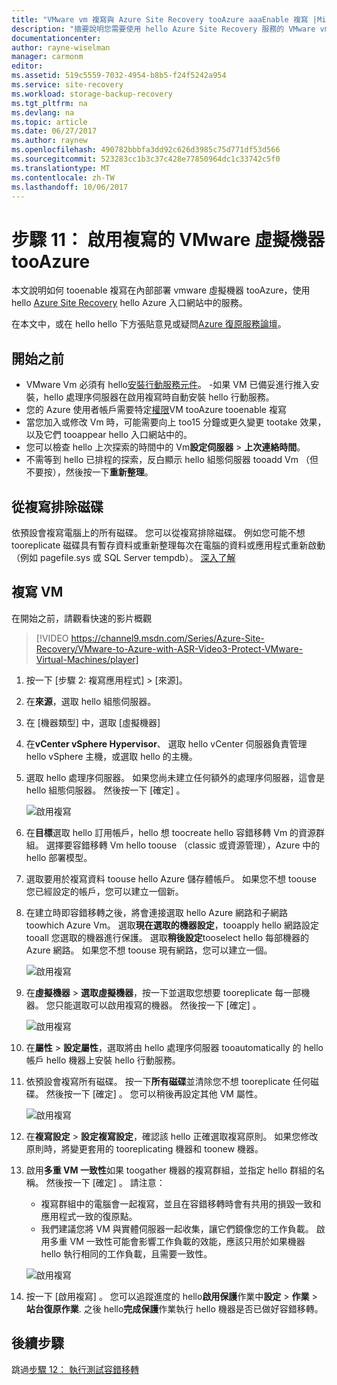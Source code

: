 ```yaml
---
title: "VMware vm 複寫與 Azure Site Recovery tooAzure aaaEnable 複寫 |Microsoft 文件"
description: "摘要說明您需要使用 hello Azure Site Recovery 服務的 VMware vm 的 tooenable 複寫 tooAzure hello 步驟"
documentationcenter: 
author: rayne-wiselman
manager: carmonm
editor: 
ms.assetid: 519c5559-7032-4954-b8b5-f24f5242a954
ms.service: site-recovery
ms.workload: storage-backup-recovery
ms.tgt_pltfrm: na
ms.devlang: na
ms.topic: article
ms.date: 06/27/2017
ms.author: raynew
ms.openlocfilehash: 490782bbbfa3dd92c626d3985c75d771df53d566
ms.sourcegitcommit: 523283cc1b3c37c428e77850964dc1c33742c5f0
ms.translationtype: MT
ms.contentlocale: zh-TW
ms.lasthandoff: 10/06/2017
---
```

# <a name="step-11-enable-replication-for-vmware-virtual-machines-tooazure"></a>步驟 11： 啟用複寫的 VMware 虛擬機器 tooAzure


本文說明如何 tooenable 複寫在內部部署 vmware 虛擬機器 tooAzure，使用 hello [Azure Site Recovery](site-recovery-overview.md) hello Azure 入口網站中的服務。

在本文中，或在 hello hello 下方張貼意見或疑問[Azure 復原服務論壇](https://social.msdn.microsoft.com/forums/azure/home?forum=hypervrecovmgr)。


## <a name="before-you-start"></a>開始之前

- VMware Vm 必須有 hello[安裝行動服務元件](vmware-walkthrough-install-mobility.md)。 -如果 VM 已備妥進行推入安裝，hello 處理序伺服器在啟用複寫時自動安裝 hello 行動服務。
- 您的 Azure 使用者帳戶需要特定[權限](site-recovery-role-based-linked-access-control.md#permissions-required-to-enable-replication-for-new-virtual-machines)VM tooAzure tooenable 複寫
- 當您加入或修改 Vm 時，可能需要向上 too15 分鐘或更久變更 tootake 效果，以及它們 tooappear hello 入口網站中的。
- 您可以檢查 hello 上次探索的時間中的 Vm**設定伺服器** > **上次連絡時間**。
- 不需等到 hello 已排程的探索，反白顯示 hello 組態伺服器 tooadd Vm （但不要按），然後按一下**重新整理**。



## <a name="exclude-disks-from-replication"></a>從複寫排除磁碟

依預設會複寫電腦上的所有磁碟。 您可以從複寫排除磁碟。 例如您可能不想 tooreplicate 磁碟具有暫存資料或重新整理每次在電腦的資料或應用程式重新啟動 （例如 pagefile.sys 或 SQL Server tempdb）。 [深入了解](site-recovery-exclude-disk.md)

## <a name="replicate-vms"></a>複寫 VM

在開始之前，請觀看快速的影片概觀

>[!VIDEO https://channel9.msdn.com/Series/Azure-Site-Recovery/VMware-to-Azure-with-ASR-Video3-Protect-VMware-Virtual-Machines/player]

1. 按一下 [步驟 2: 複寫應用程式]  >  [來源]。
2. 在**來源**，選取 hello 組態伺服器。
3. 在 [機器類型] 中，選取 [虛擬機器]
4. 在**vCenter vSphere Hypervisor**、 選取 hello vCenter 伺服器負責管理 hello vSphere 主機，或選取 hello 的主機。
5. 選取 hello 處理序伺服器。 如果您尚未建立任何額外的處理序伺服器，這會是 hello 組態伺服器。 然後按一下 [確定] 。

    ![啟用複寫](./media/vmware-walkthrough-enable-replication/enable-replication2.png)

6. 在**目標**選取 hello 訂用帳戶，hello 想 toocreate hello 容錯移轉 Vm 的資源群組。 選擇要容錯移轉 Vm hello toouse （classic 或資源管理），Azure 中的 hello 部署模型。


7. 選取要用於複寫資料 toouse hello Azure 儲存體帳戶。 如果您不想 toouse 您已經設定的帳戶，您可以建立一個新。

8. 在建立時即容錯移轉之後，將會連接選取 hello Azure 網路和子網路 toowhich Azure Vm。 選取**現在選取的機器設定**，tooapply hello 網路設定 tooall 您選取的機器進行保護。 選取**稍後設定**tooselect hello 每部機器的 Azure 網路。 如果您不想 toouse 現有網路，您可以建立一個。

    ![啟用複寫](./media/vmware-walkthrough-enable-replication/enable-rep3.png)
9. 在**虛擬機器** > **選取虛擬機器**，按一下並選取您想要 tooreplicate 每一部機器。 您只能選取可以啟用複寫的機器。 然後按一下 [確定] 。

    ![啟用複寫](./media/vmware-walkthrough-enable-replication/enable-replication5.png)
10. 在**屬性** > **設定屬性**，選取將由 hello 處理序伺服器 tooautomatically 的 hello 帳戶 hello 機器上安裝 hello 行動服務。
11. 依預設會複寫所有磁碟。 按一下**所有磁碟**並清除您不想 tooreplicate 任何磁碟。 然後按一下 [確定] 。 您可以稍後再設定其他 VM 屬性。

    ![啟用複寫](./media/vmware-walkthrough-enable-replication/enable-replication6.png)
11. 在**複寫設定** > **設定複寫設定**，確認該 hello 正確選取複寫原則。 如果您修改原則時，將變更套用的 tooreplicating 機器和 toonew 機器。
12. 啟用**多重 VM 一致性**如果 toogather 機器的複寫群組，並指定 hello 群組的名稱。 然後按一下 [確定] 。 請注意：

    * 複寫群組中的電腦會一起複寫，並且在容錯移轉時會有共用的損毀一致和應用程式一致的復原點。
    * 我們建議您將 VM 與實體伺服器一起收集，讓它們鏡像您的工作負載。 啟用多重 VM 一致性可能會影響工作負載的效能，應該只用於如果機器 hello 執行相同的工作負載，且需要一致性。

    ![啟用複寫](./media/vmware-walkthrough-enable-replication/enable-replication7.png)
13. 按一下 [啟用複寫] 。 您可以追蹤進度的 hello**啟用保護**作業中**設定** > **作業** > **站台復原作業**. 之後 hello**完成保護**作業執行 hello 機器是否已做好容錯移轉。

## <a name="next-steps"></a>後續步驟

跳過[步驟 12： 執行測試容錯移轉](vmware-walkthrough-test-failover.md)
